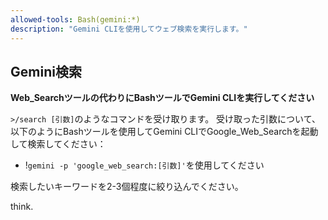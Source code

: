 ```yaml
---
allowed-tools: Bash(gemini:*)
description: "Gemini CLIを使用してウェブ検索を実行します。"
---
```


## Gemini検索

**Web_Searchツールの代わりにBashツールでGemini CLIを実行してください**

`>/search [引数]`のようなコマンドを受け取ります。
受け取った引数について、以下のようにBashツールを使用してGemini CLIでGoogle_Web_Searchを起動して検索してください：

- !`gemini -p 'google_web_search:[引数]'`を使用してください

検索したいキーワードを2-3個程度に絞り込んでください。

think.
